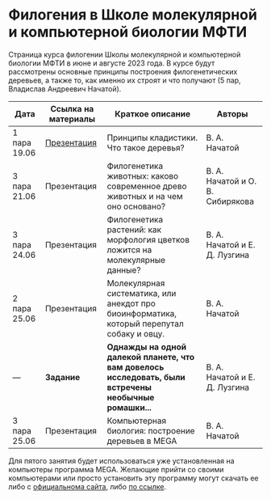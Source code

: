 # Филогения в Школе молекулярной и компьютерной биологии МФТИ

Страница курса филогении Школы молекулярной и компьютерной биологии МФТИ в июне и августе 2023 года. В курсе будут рассмотрены основные принципы построения филогенетических деревьев, а также то, как именно их строят и что получают (5 пар, Владислав Андреевич Начатой).

| Дата | Ссылка на материалы | Краткое описание | Авторы |
| ----------- | ----------- | ----------- | ----------- |
| 1 пара 19.06 | [Презентация](https://disk.yandex.ru/i/R7L9jbHC0tRaCA) | Принципы кладистики. Что такое деревья? | В. А. Начатой |
| 3 пара 21.06 | Презентация | Филогенетика животных: каково современное древо животных и на чем оно основано? | В. А. Начатой и О. В. Сибирякова |
| 3 пара 24.06 | Презентация | Филогенетика растений: как морфология цветков ложится на молекулярные данные? | В. А. Начатой и Е. Д. Лузгина |
| 2 пара 25.06 | Презентация | Молекулярная систематика, или анекдот про биоинформатика, который перепутал собаку и овцу. | В. А. Начатой |
| — | __Задание__ | __Однажды на одной далекой планете, что вам довелось исследовать, были встречены необычные ромашки...__ | В. А. Начатой и Е. Д. Лузгина | — |
| 3 пара 25.06 | Презентация | Компьютерная биология: построение деревьев в MEGA | В. А. Начатой |

Для пятого занятия будет использоваться уже установленная на компьютеры программа MEGA. Желающие прийти со своими компьютерами или просто установить эту программу могут скачать ее либо с [официальнома сайта](https://www.megasoftware.net), либо [по ссылке](https://disk.yandex.ru/d/EaJjL_iQNbxvSQ). 
